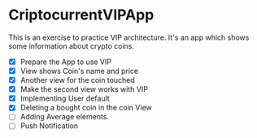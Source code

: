# CriptocurrentVIPApp

This is an exercise to practice VIP architecture.
It's an app which shows some information about crypto coins. 

- [x] Prepare the App to use VIP
- [x] View shows Coin's name and price
- [x] Another view for the coin touched 
- [x] Make the second view works with VIP
- [x] Implementing User default
- [x] Deleting a bought coin in the coin View
- [ ] Adding Average elements. 
- [ ] Push Notification
